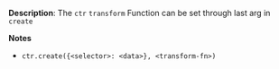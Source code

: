 __Description__: The `ctr` `transform` Function can be set through last arg in `create`

__Notes__

+ `ctr.create({<selector>: <data>}, <transform-fn>)`

